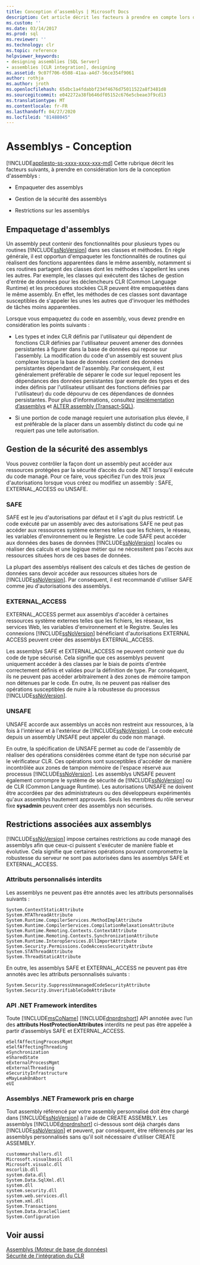 ```yaml
---
title: Conception d’assemblys | Microsoft Docs
description: Cet article décrit les facteurs à prendre en compte lors de la conception d’un assembly à héberger sur SQL Server, notamment l’empaquetage, la gestion et les restrictions sur les assemblys.
ms.custom: ''
ms.date: 03/14/2017
ms.prod: sql
ms.reviewer: ''
ms.technology: clr
ms.topic: reference
helpviewer_keywords:
- designing assemblies [SQL Server]
- assemblies [CLR integration], designing
ms.assetid: 9c07f706-6508-41aa-a4d7-56ce354f9061
author: rothja
ms.author: jroth
ms.openlocfilehash: 65dbc1a4fdabbf234f4676d75011522a8f3481d8
ms.sourcegitcommit: e042272a38fb646df05152c676e5cbeae3f9cd13
ms.translationtype: MT
ms.contentlocale: fr-FR
ms.lasthandoff: 04/27/2020
ms.locfileid: "81488045"
---
```

# <a name="assemblies---designing"></a>Assemblys - Conception
[!INCLUDE[appliesto-ss-xxxx-xxxx-xxx-md](../../includes/appliesto-ss-xxxx-xxxx-xxx-md.md)]
  Cette rubrique décrit les facteurs suivants, à prendre en considération lors de la conception d'assemblys :  
  
-   Empaqueter des assemblys  
  
-   Gestion de la sécurité des assemblys  
  
-   Restrictions sur les assemblys  
  
## <a name="packaging-assemblies"></a>Empaquetage d'assemblys  
 Un assembly peut contenir des fonctionnalités pour plusieurs types ou routines [!INCLUDE[ssNoVersion](../../includes/ssnoversion-md.md)] dans ses classes et méthodes. En règle générale, il est opportun d'empaqueter les fonctionnalités de routines qui réalisent des fonctions apparentées dans le même assembly, notamment si ces routines partagent des classes dont les méthodes s'appellent les unes les autres. Par exemple, les classes qui exécutent des tâches de gestion d'entrée de données pour les déclencheurs CLR (Common Language Runtime) et les procédures stockées CLR peuvent être empaquetées dans le même assembly. En effet, les méthodes de ces classes sont davantage susceptibles de s'appeler les unes les autres que d'invoquer les méthodes de tâches moins apparentées.  
  
 Lorsque vous empaquetez du code en assembly, vous devez prendre en considération les points suivants :  
  
-   Les types et index CLR définis par l'utilisateur qui dépendent de fonctions CLR définies par l'utilisateur peuvent amener des données persistantes à figurer dans la base de données qui repose sur l'assembly. La modification du code d'un assembly est souvent plus complexe lorsque la base de données contient des données persistantes dépendant de l'assembly. Par conséquent, il est généralement préférable de séparer le code sur lequel reposent les dépendances des données persistantes (par exemple des types et des index définis par l'utilisateur utilisant des fonctions définies par l'utilisateur) du code dépourvu de ces dépendances de données persistantes. Pour plus d’informations, consultez [implémentation d’assemblys](../../relational-databases/clr-integration/assemblies-implementing.md) et [ALTER assembly &#40;Transact-SQL&#41;](../../t-sql/statements/alter-assembly-transact-sql.md).  
  
-   Si une portion de code managé requiert une autorisation plus élevée, il est préférable de la placer dans un assembly distinct du code qui ne requiert pas une telle autorisation.  
  
## <a name="managing-assembly-security"></a>Gestion de la sécurité des assemblys  
 Vous pouvez contrôler la façon dont un assembly peut accéder aux ressources protégées par la sécurité d’accès du code .NET lorsqu’il exécute du code managé. Pour ce faire, vous spécifiez l'un des trois jeux d'autorisations lorsque vous créez ou modifiez un assembly : SAFE, EXTERNAL_ACCESS ou UNSAFE.  
  
### <a name="safe"></a>SAFE  
 SAFE est le jeu d'autorisations par défaut et il s'agit du plus restrictif. Le code exécuté par un assembly avec des autorisations SAFE ne peut pas accéder aux ressources système externes telles que les fichiers, le réseau, les variables d'environnement ou le Registre. Le code SAFE peut accéder aux données des bases de données [!INCLUDE[ssNoVersion](../../includes/ssnoversion-md.md)] locales ou réaliser des calculs et une logique métier qui ne nécessitent pas l'accès aux ressources situées hors de ces bases de données.  
  
 La plupart des assemblys réalisent des calculs et des tâches de gestion de données sans devoir accéder aux ressources situées hors de [!INCLUDE[ssNoVersion](../../includes/ssnoversion-md.md)]. Par conséquent, il est recommandé d'utiliser SAFE comme jeu d'autorisations des assemblys.  
  
### <a name="external_access"></a>EXTERNAL_ACCESS  
 EXTERNAL_ACCESS permet aux assemblys d'accéder à certaines ressources système externes telles que les fichiers, les réseaux, les services Web, les variables d'environnement et le Registre. Seules les connexions [!INCLUDE[ssNoVersion](../../includes/ssnoversion-md.md)] bénéficiant d'autorisations EXTERNAL ACCESS peuvent créer des assemblys EXTERNAL_ACCESS.  
  
 Les assemblys SAFE et EXTERNAL_ACCESS ne peuvent contenir que du code de type sécurisé. Cela signifie que ces assemblys peuvent uniquement accéder à des classes par le biais de points d'entrée correctement définis et valides pour la définition de type. Par conséquent, ils ne peuvent pas accéder arbitrairement à des zones de mémoire tampon non détenues par le code. En outre, ils ne peuvent pas réaliser des opérations susceptibles de nuire à la robustesse du processus [!INCLUDE[ssNoVersion](../../includes/ssnoversion-md.md)].  
  
### <a name="unsafe"></a>UNSAFE  
 UNSAFE accorde aux assemblys un accès non restreint aux ressources, à la fois à l'intérieur et à l'extérieur de [!INCLUDE[ssNoVersion](../../includes/ssnoversion-md.md)]. Le code exécuté depuis un assembly UNSAFE peut appeler du code non managé.  
  
 En outre, la spécification de UNSAFE permet au code de l'assembly de réaliser des opérations considérées comme étant de type non sécurisé par le vérificateur CLR. Ces opérations sont susceptibles d'accéder de manière incontrôlée aux zones de tampon mémoire de l'espace réservé aux processus [!INCLUDE[ssNoVersion](../../includes/ssnoversion-md.md)]. Les assemblys UNSAFE peuvent également corrompre le système de sécurité de [!INCLUDE[ssNoVersion](../../includes/ssnoversion-md.md)] ou de CLR (Common Language Runtime). Les autorisations UNSAFE ne doivent être accordées par des administrateurs ou des développeurs expérimentés qu'aux assemblys hautement approuvés. Seuls les membres du rôle serveur fixe **sysadmin** peuvent créer des assemblys non sécurisés.  
  
## <a name="restrictions-on-assemblies"></a>Restrictions associées aux assemblys  
 [!INCLUDE[ssNoVersion](../../includes/ssnoversion-md.md)] impose certaines restrictions au code managé des assemblys afin que ceux-ci puissent s'exécuter de manière fiable et évolutive. Cela signifie que certaines opérations pouvant compromettre la robustesse du serveur ne sont pas autorisées dans les assemblys SAFE et EXTERNAL_ACCESS.  
  
### <a name="disallowed-custom-attributes"></a>Attributs personnalisés interdits  
 Les assemblys ne peuvent pas être annotés avec les attributs personnalisés suivants :  
  
```  
System.ContextStaticAttribute  
System.MTAThreadAttribute  
System.Runtime.CompilerServices.MethodImplAttribute  
System.Runtime.CompilerServices.CompilationRelaxationsAttribute  
System.Runtime.Remoting.Contexts.ContextAttribute  
System.Runtime.Remoting.Contexts.SynchronizationAttribute  
System.Runtime.InteropServices.DllImportAttribute   
System.Security.Permissions.CodeAccessSecurityAttribute  
System.STAThreadAttribute  
System.ThreadStaticAttribute  
```  
  
 En outre, les assemblys SAFE et EXTERNAL_ACCESS ne peuvent pas être annotés avec les attributs personnalisés suivants :  
  
```  
System.Security.SuppressUnmanagedCodeSecurityAttribute  
System.Security.UnverifiableCodeAttribute  
```  
  
### <a name="disallowed-net-framework-apis"></a>API .NET Framework interdites  
 Toute [!INCLUDE[msCoName](../../includes/msconame-md.md)] [!INCLUDE[dnprdnshort](../../includes/dnprdnshort-md.md)] API annotée avec l’un des **attributs HostProtectionAttributes** interdits ne peut pas être appelée à partir d’assemblys SAFE et EXTERNAL_ACCESS.  
  
```  
eSelfAffectingProcessMgmt  
eSelfAffectingThreading  
eSynchronization  
eSharedState   
eExternalProcessMgmt  
eExternalThreading  
eSecurityInfrastructure  
eMayLeakOnAbort  
eUI  
```  
  
### <a name="supported-net-framework-assemblies"></a>Assemblys .NET Framework pris en charge  
 Tout assembly référencé par votre assembly personnalisé doit être chargé dans [!INCLUDE[ssNoVersion](../../includes/ssnoversion-md.md)] à l'aide de CREATE ASSEMBLY. Les assemblys [!INCLUDE[dnprdnshort](../../includes/dnprdnshort-md.md)] ci-dessous sont déjà chargés dans [!INCLUDE[ssNoVersion](../../includes/ssnoversion-md.md)] et peuvent, par conséquent, être référencés par les assemblys personnalisés sans qu'il soit nécessaire d'utiliser CREATE ASSEMBLY.  
  
```  
custommarshallers.dll  
Microsoft.visualbasic.dll  
Microsoft.visualc.dll  
mscorlib.dll  
system.data.dll  
System.Data.SqlXml.dll  
system.dll  
system.security.dll  
system.web.services.dll  
system.xml.dll  
System.Transactions  
System.Data.OracleClient  
System.Configuration  
```  
  
## <a name="see-also"></a>Voir aussi  
 [Assemblys &#40;Moteur de base de données&#41;](../../relational-databases/clr-integration/assemblies-database-engine.md)   
 [Sécurité de l'intégration du CLR](../../relational-databases/clr-integration/security/clr-integration-security.md)  
  
  
